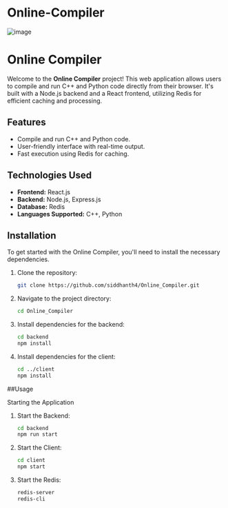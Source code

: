 ﻿# Online-Compiler
![image](https://github.com/user-attachments/assets/cac43e35-e0e2-4c3f-93c1-d07279f76035)
# Online Compiler

Welcome to the **Online Compiler** project! This web application allows users to compile and run C++ and Python code directly from their browser. It's built with a Node.js backend and a React frontend, utilizing Redis for efficient caching and processing.

## Features

- Compile and run C++ and Python code.
- User-friendly interface with real-time output.
- Fast execution using Redis for caching.

## Technologies Used

- **Frontend:** React.js
- **Backend:** Node.js, Express.js
- **Database:** Redis
- **Languages Supported:** C++, Python

## Installation

To get started with the Online Compiler, you'll need to install the necessary dependencies.

1. Clone the repository:

   ```bash
   git clone https://github.com/siddhanth4/Online_Compiler.git
2. Navigate to the project directory:

   ```bash
   cd Online_Compiler
3. Install dependencies for the backend:
   ```bash
   cd backend
   npm install
4. Install dependencies for the client:
   ```bash
   cd ../client
   npm install
##Usage

Starting the Application

1. Start the Backend:
   ```bash
   cd backend
   npm run start
2. Start the Client:
   ```bash
   cd client
   npm start
3. Start the Redis:
   ```bash
   redis-server
   redis-cli
